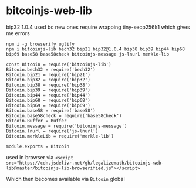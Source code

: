 # bitcoinjs-web-lib

bip32 1.0.4 used bc new ones require wrapping tiny-secp256k1 which gives me errors

```
npm i -g browserify uglify
npm i bitcoinjs-lib bech32 bip21 bip32@1.0.4 bip38 bip39 bip44 bip68 bip69 base58 base58check bitcoinjs-message js-lnurl merkle-lib
```

```
const Bitcoin = require('bitcoinjs-lib')
Bitcoin.bech32 = require('bech32')
Bitcoin.bip21 = require('bip21')
Bitcoin.bip32 = require('bip32')
Bitcoin.bip38 = require('bip38')
Bitcoin.bip39 = require('bip39')
Bitcoin.bip44 = require('bip44')
Bitcoin.bip68 = require('bip68')
Bitcoin.bip69 = require('bip69')
Bitcoin.base58 = require('base58')
Bitcoin.base58check = require('base58check')
Bitcoin.Buffer = Buffer
Bitcoin.message = require('bitcoinjs-message')
Bitcoin.lnurl = require('js-lnurl')
Bitcoin.merkleLib = require('merkle-lib')

module.exports = Bitcoin
```

used in browser via `<script src="https://cdn.jsdelivr.net/gh/legalizemath/bitcoinjs-web-lib@master/bitcoinjs-lib-browserified.js"></script>`

Which then becomes available via `Bitcoin` global
